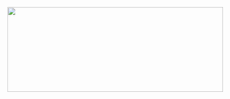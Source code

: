 <p align="center">
  <img width="495" height="195" src="https://github-readme-stats.vercel.app/api?username=leagueraini&count_private=true&show_icons=true&theme=dracula">
</p>
